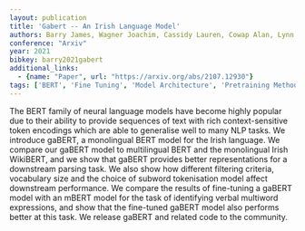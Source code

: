```yaml
---
layout: publication
title: 'Gabert -- An Irish Language Model'
authors: Barry James, Wagner Joachim, Cassidy Lauren, Cowap Alan, Lynn Teresa, Walsh Abigail, Meachair Mícheál J. Ó, Foster Jennifer
conference: "Arxiv"
year: 2021
bibkey: barry2021gabert
additional_links:
  - {name: "Paper", url: "https://arxiv.org/abs/2107.12930"}
tags: ['BERT', 'Fine Tuning', 'Model Architecture', 'Pretraining Methods', 'Training Techniques']
---
```

The BERT family of neural language models have become highly popular due to
their ability to provide sequences of text with rich context-sensitive token
encodings which are able to generalise well to many NLP tasks. We introduce
gaBERT, a monolingual BERT model for the Irish language. We compare our gaBERT
model to multilingual BERT and the monolingual Irish WikiBERT, and we show that
gaBERT provides better representations for a downstream parsing task. We also
show how different filtering criteria, vocabulary size and the choice of
subword tokenisation model affect downstream performance. We compare the
results of fine-tuning a gaBERT model with an mBERT model for the task of
identifying verbal multiword expressions, and show that the fine-tuned gaBERT
model also performs better at this task. We release gaBERT and related code to
the community.

